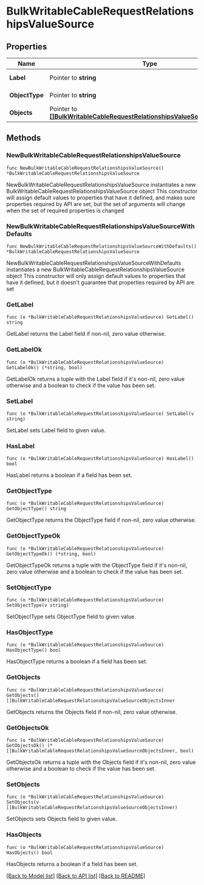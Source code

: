 # BulkWritableCableRequestRelationshipsValueSource

## Properties

Name | Type | Description | Notes
------------ | ------------- | ------------- | -------------
**Label** | Pointer to **string** |  | [optional] [readonly] 
**ObjectType** | Pointer to **string** |  | [optional] [readonly] 
**Objects** | Pointer to [**[]BulkWritableCableRequestRelationshipsValueSourceObjectsInner**](BulkWritableCableRequestRelationshipsValueSourceObjectsInner.md) |  | [optional] 

## Methods

### NewBulkWritableCableRequestRelationshipsValueSource

`func NewBulkWritableCableRequestRelationshipsValueSource() *BulkWritableCableRequestRelationshipsValueSource`

NewBulkWritableCableRequestRelationshipsValueSource instantiates a new BulkWritableCableRequestRelationshipsValueSource object
This constructor will assign default values to properties that have it defined,
and makes sure properties required by API are set, but the set of arguments
will change when the set of required properties is changed

### NewBulkWritableCableRequestRelationshipsValueSourceWithDefaults

`func NewBulkWritableCableRequestRelationshipsValueSourceWithDefaults() *BulkWritableCableRequestRelationshipsValueSource`

NewBulkWritableCableRequestRelationshipsValueSourceWithDefaults instantiates a new BulkWritableCableRequestRelationshipsValueSource object
This constructor will only assign default values to properties that have it defined,
but it doesn't guarantee that properties required by API are set

### GetLabel

`func (o *BulkWritableCableRequestRelationshipsValueSource) GetLabel() string`

GetLabel returns the Label field if non-nil, zero value otherwise.

### GetLabelOk

`func (o *BulkWritableCableRequestRelationshipsValueSource) GetLabelOk() (*string, bool)`

GetLabelOk returns a tuple with the Label field if it's non-nil, zero value otherwise
and a boolean to check if the value has been set.

### SetLabel

`func (o *BulkWritableCableRequestRelationshipsValueSource) SetLabel(v string)`

SetLabel sets Label field to given value.

### HasLabel

`func (o *BulkWritableCableRequestRelationshipsValueSource) HasLabel() bool`

HasLabel returns a boolean if a field has been set.

### GetObjectType

`func (o *BulkWritableCableRequestRelationshipsValueSource) GetObjectType() string`

GetObjectType returns the ObjectType field if non-nil, zero value otherwise.

### GetObjectTypeOk

`func (o *BulkWritableCableRequestRelationshipsValueSource) GetObjectTypeOk() (*string, bool)`

GetObjectTypeOk returns a tuple with the ObjectType field if it's non-nil, zero value otherwise
and a boolean to check if the value has been set.

### SetObjectType

`func (o *BulkWritableCableRequestRelationshipsValueSource) SetObjectType(v string)`

SetObjectType sets ObjectType field to given value.

### HasObjectType

`func (o *BulkWritableCableRequestRelationshipsValueSource) HasObjectType() bool`

HasObjectType returns a boolean if a field has been set.

### GetObjects

`func (o *BulkWritableCableRequestRelationshipsValueSource) GetObjects() []BulkWritableCableRequestRelationshipsValueSourceObjectsInner`

GetObjects returns the Objects field if non-nil, zero value otherwise.

### GetObjectsOk

`func (o *BulkWritableCableRequestRelationshipsValueSource) GetObjectsOk() (*[]BulkWritableCableRequestRelationshipsValueSourceObjectsInner, bool)`

GetObjectsOk returns a tuple with the Objects field if it's non-nil, zero value otherwise
and a boolean to check if the value has been set.

### SetObjects

`func (o *BulkWritableCableRequestRelationshipsValueSource) SetObjects(v []BulkWritableCableRequestRelationshipsValueSourceObjectsInner)`

SetObjects sets Objects field to given value.

### HasObjects

`func (o *BulkWritableCableRequestRelationshipsValueSource) HasObjects() bool`

HasObjects returns a boolean if a field has been set.


[[Back to Model list]](../README.md#documentation-for-models) [[Back to API list]](../README.md#documentation-for-api-endpoints) [[Back to README]](../README.md)


